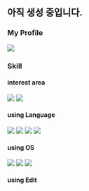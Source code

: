 ## 아직 생성 중입니다.

### My Profile
<!-- linked in --> <a href="https://www.linkedin.com/in/%EC%9D%B8%EC%84%A0-%EA%B9%80-679365277/" target="_blank"><img src="https://img.shields.io/badge/LinkedIn-0A66C2?&logo=LinkedIn&logoColor=Blue"/></a>

### Skill
#### interest area
<!-- tensorflow --> <img src="https://img.shields.io/badge/TensorFlow-FF6F00?&logo=TensorFlow&logoColor=white"/></a>
<!-- OpenCV --> <img src="https://img.shields.io/badge/OpenCV-5C3EE8?&logo=OpenCV&logoColor=white"/></a>

#### using Language
<!-- C --> <img src="https://img.shields.io/badge/C-A8B9CC?&logo=C&logoColor=white"/></a>
<!-- C++ --><img src="https://img.shields.io/badge/C%2B%2B-00599C?&logo=C%2B%2B&logoColor=white"/></a>
<!-- python --> <img src="https://img.shields.io/badge/Python-3776AB?&logo=Python&logoColor=white"/></a>
<!-- R --> <img src="https://img.shields.io/badge/R-276DC3?&logo=R&logoColor=white"/></a>

#### using OS
<!-- Windows --> <img src="https://img.shields.io/badge/R-276DC3?&logo=R&logoColor=white"/></a>
<!-- MacOS --> <img src="https://img.shields.io/badge/R-276DC3?&logo=R&logoColor=white"/></a>
<!-- Linux --> <img src="https://img.shields.io/badge/R-276DC3?&logo=R&logoColor=white"/></a>
#### using Edit

<!-- 설명
**kim-is/kim-is** is a ✨ _special_ ✨ repository because its `README.md` (this file) appears on your GitHub profile.

Here are some ideas to get you started:

- 🔭 I’m currently working on ...
- 🌱 I’m currently learning ...
- 👯 I’m looking to collaborate on ...
- 🤔 I’m looking for help with ...
- 💬 Ask me about ...
- 📫 How to reach me: ...
- 😄 Pronouns: ...
- ⚡ Fun fact: ...

로고 넣기
<a href="버튼을 눌렀을 때 이동할 링크" target="_blank"><img src="https://img.shields.io/badge/뱃지레이블-배경색?style=뱃지모양&logo=로고&logoColor=로고색상"/></a>

-->
